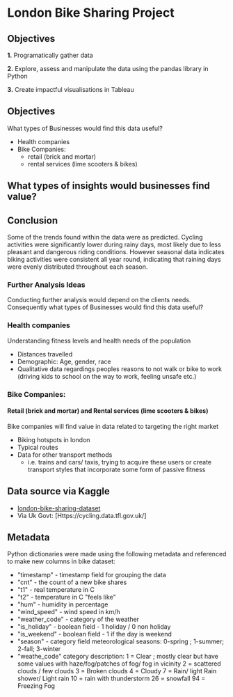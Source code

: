 # London Bike Sharing Project

## Objectives
**1.** Programatically gather data

**2.** Explore, assess and manipulate the data using the pandas library in Python

**3.** Create impactful visualisations in Tableau

## Objectives
What types of Businesses would find this data useful? 
- Health companies
- Bike Companies:
    - retail (brick and mortar)
    - rental services (lime scooters & bikes) 
## What types of insights would businesses find value? 

## Conclusion
Some of the trends found within the data were as predicted. Cycling activities were significantly lower during rainy days, most likely due to less pleasant and dangerous riding conditions. However seasonal data indicates biking activities were consistent all year round, indicating that raining days were evenly distributed throughout each season.
### Further Analysis Ideas
Conducting further analysis would depend on the clients needs. Consequently what types of Businesses would find this data useful? 
### Health companies
Understanding fitness levels and health needs of the population
- Distances travelled
- Demographic: Age, gender, race
- Qualitative data regardings peoples reasons to not walk or bike to work (driving kids to school on the way to work, feeling unsafe etc.)
### Bike Companies:
#### Retail (brick and mortar) and Rental services (lime scooters & bikes)
Bike companies will find value in data related to targeting the right market
- Biking hotspots in london
- Typical routes 
- Data for other transport methods
    - i.e. trains and cars/ taxis, trying to acquire these users or create transport styles that incorporate some form of passive fitness

## Data source via Kaggle
- [london-bike-sharing-dataset](https://www.kaggle.com/datasets/hmavrodiev/london-bike-sharing-dataset)
- Via Uk Govt: [Https://cycling.data.tfl.gov.uk/]

## Metadata
Python dictionaries were made using the following metadata and referenced to make new columns in bike dataset:
- "timestamp" - timestamp field for grouping the data
- "cnt" - the count of a new bike shares
- "t1" - real temperature in C
- "t2" - temperature in C "feels like"
- "hum" - humidity in percentage
- "wind_speed" - wind speed in km/h
- "weather_code" - category of the weather
- "is_holiday" - boolean field - 1 holiday / 0 non holiday
- "is_weekend" - boolean field - 1 if the day is weekend
- "season" - category field meteorological seasons: 0-spring ; 1-summer; 2-fall; 3-winter
- "weathe_code" category description:
1 = Clear ; mostly clear but have some values with haze/fog/patches of fog/ fog in vicinity 2 = scattered clouds / few clouds 3 = Broken clouds 4 = Cloudy 7 = Rain/ light Rain shower/ Light rain 10 = rain with thunderstorm 26 = snowfall 94 = Freezing Fog
